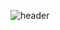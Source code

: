 ![header](https://capsule-render.vercel.app/api?type=waving&color=34E939&height=300&section=header&text=🥕🍎🥬🫒🧅박준영의%20사이버%20텃밭🍠🥑🥝🫑🥒&fontSize=50&fontColor=FBFCFC)
